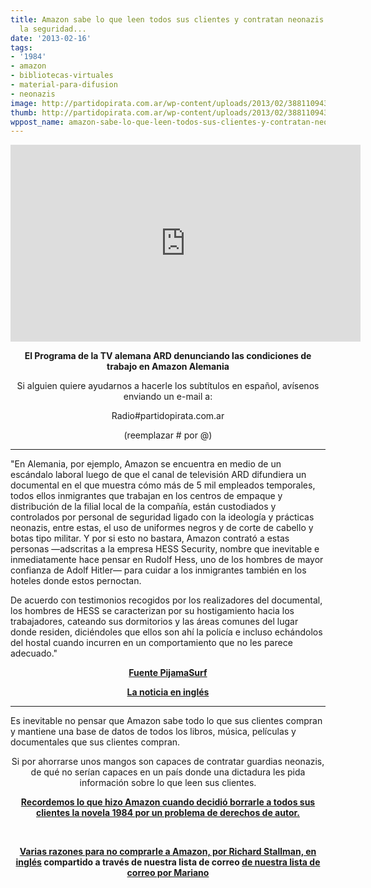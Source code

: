 ```yaml
---
title: Amazon sabe lo que leen todos sus clientes y contratan neonazis para cuidar
  la seguridad...
date: '2013-02-16'
tags:
- '1984'
- amazon
- bibliotecas-virtuales
- material-para-difusion
- neonazis
image: http://partidopirata.com.ar/wp-content/uploads/2013/02/3881109439_4d4a57a82e_o.png
thumb: http://partidopirata.com.ar/wp-content/uploads/2013/02/3881109439_4d4a57a82e_o-150x150.png
wppost_name: amazon-sabe-lo-que-leen-todos-sus-clientes-y-contratan-neonazis-para-cuidar-la-seguridad
---
```


<center>
<iframe src="http://www.youtube.com/embed/o1mVpdY8gjI" height="315" width="560" allowfullscreen="" frameborder="0"></iframe></center>
<p style="text-align: center;"><strong>El Programa de la TV alemana ARD denunciando las condiciones de trabajo en Amazon Alemania</strong></p>
<p style="text-align: center;">Si alguien quiere ayudarnos a hacerle los subtítulos en español, avísenos enviando un e-mail a:</p>
<p style="text-align: center;">Radio#partidopirata.com.ar</p>
<p style="text-align: center;">(reemplazar # por @)</p>


<hr />

"En Alemania, por ejemplo, Amazon se encuentra en medio de un escándalo laboral luego de que el canal de televisión ARD difundiera un documental en el que muestra cómo más de 5 mil empleados temporales, todos ellos inmigrantes que trabajan en los centros de empaque y distribución de la filial local de la compañía, están custodiados y controlados por personal de seguridad ligado con la ideología y prácticas neonazis, entre estas, el uso de uniformes negros y de corte de cabello y botas tipo militar. Y por si esto no bastara, Amazon contrató a estas personas —adscritas a la empresa HESS Security, nombre que inevitable e inmediatamente hace pensar en Rudolf Hess, uno de los hombres de mayor confianza de Adolf Hitler— para cuidar a los inmigrantes también en los hoteles donde estos pernoctan.

De acuerdo con testimonios recogidos por los realizadores del documental, los hombres de HESS se caracterizan por su hostigamiento hacia los trabajadores, cateando sus dormitorios y las áreas comunes del lugar donde residen, diciéndoles que ellos son ahí la policía e incluso echándolos del hostal cuando incurren en un comportamiento que no les parece adecuado."
<p style="text-align: center;"><strong><a href="http://pijamasurf.com/2013/02/en-alemania-amazon-utiliza-guardias-neonazis-para-controlar-a-sus-trabajadores-inmigrantes/" target="_blank">Fuente PijamaSurf</a></strong></p>
<p style="text-align: center;"><strong><a href="http://www.independent.co.uk/news/world/europe/amazon-used-neonazi-guards-to-keep-immigrant-workforce-under-control-in-germany-8495843.html" target="_blank">La noticia en inglés</a></strong></p>


<hr />

Es inevitable no pensar que Amazon sabe todo lo que sus clientes compran y mantiene una base de datos de todos los libros, música, películas y documentales que sus clientes compran.
<p style="text-align: center;">Si por ahorrarse unos mangos son capaces de contratar guardias neonazis, de qué no serían capaces en un país donde una dictadura les pida información sobre lo que leen sus clientes.</p>
<p style="text-align: center;"><strong><a href="http://derechoaleer.org/blog/2009/07/amazon-1984.html" target="_blank">Recordemos lo que hizo Amazon cuando decidió borrarle a todos sus clientes la novela 1984 por un problema de derechos de autor.</a></strong></p>
&nbsp;
<p style="text-align: center;"><strong><a href="http://www.stallman.org/amazon.html" target="_blank">Varias razones para no comprarle a Amazon, por Richard Stallman, en inglés</a> compartido a través de nuestra lista de correo <a href="http://asambleas.partidopirata.com.ar/archivos/general/2013-February/000467.html" target="_blank">de nuestra lista de correo por Mariano</a></strong></p>
